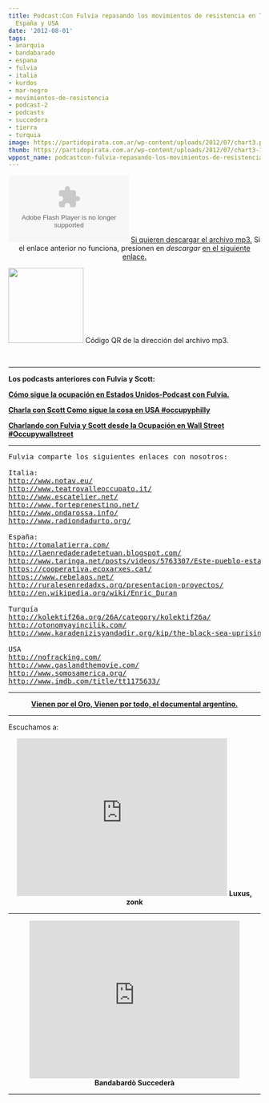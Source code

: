 ```yaml
---
title: Podcast:Con Fulvia repasando los movimientos de resistencia en Turquía, Italia,
  España y USA
date: '2012-08-01'
tags:
- anarquia
- bandabarado
- espana
- fulvia
- italia
- kurdos
- mar-negro
- movimientos-de-resistencia
- podcast-2
- podcasts
- succedera
- tierra
- turquia
image: https://partidopirata.com.ar/wp-content/uploads/2012/07/chart3.png
thumb: https://partidopirata.com.ar/wp-content/uploads/2012/07/chart3-115x115.png
wppost_name: podcastcon-fulvia-repasando-los-movimientos-de-resistencia-en-turquia-italia-espana-y-usa
---
```


<center>
<object id="player1353494" width="240" height="133" classid="clsid:d27cdb6e-ae6d-11cf-96b8-444553540000" codebase="http://download.macromedia.com/pub/shockwave/cabs/flash/swflash.cab#version=6,0,40,0"><param name="AllowScriptAccess" value="always" /><param name="allowFullScreen" value="true" /><param name="wmode" value="transparent" /><param name="src" value="http://www.ivoox.com/playerivoox_ee_1353494_1.html" /><param name="allowfullscreen" value="true" /><param name="allowscriptaccess" value="always" /><embed id="player1353494" width="240" height="133" type="application/x-shockwave-flash" src="http://www.ivoox.com/playerivoox_ee_1353494_1.html" AllowScriptAccess="always" allowFullScreen="true" wmode="transparent" allowfullscreen="true" allowscriptaccess="always" /></object>
<a href="http://www.ivoox.com/con-fulvia-sobre-diferentes-movimientos-el_md_1353494_1.mp3" target="_blank">Si quieren descargar el archivo mp3.</a>
Si el enlace anterior no funciona, presionen en <em>descargar</em> <a href="http://www.ivoox.com/con-fulvia-sobre-diferentes-movimientos-el-audios-mp3_rf_1353494_1.html" target="_blank">en el siguiente enlace.</a></center>

<a href="https://partidopirata.com.ar/wp-content/uploads/2012/07/chart3.png"><img class="size-full wp-image-5621" title="chart" src="https://partidopirata.com.ar/wp-content/uploads/2012/07/chart3.png" alt="" width="150" height="150" /></a> Código QR de la dirección del archivo mp3.


&nbsp;

<hr />

<strong>Los podcasts anteriores con Fulvia y Scott:</strong>

<strong><a href="https://partidopirata.com.ar/2058/como-sigue-la-ocupacion-en-estados-unidos-podcast-con-fulvia" rel="bookmark">Cómo sigue la ocupación en Estados Unidos-Podcast con Fulvia.</a></strong>

<strong><a href="https://partidopirata.com.ar/1928/charla-con-scott-como-sigue-la-cosa-en-usa-occupyphilly" rel="bookmark">Charla con Scott Como sigue la cosa en USA #occupyphilly</a></strong><strong>
</strong>

<strong><a href="https://partidopirata.com.ar/1910/charlando-con-fulvia-y-scott-desde-la-ocupacion-en-wall-street-occupywallstreet" rel="bookmark">Charlando con Fulvia y Scott desde la Ocupación en Wall Street #Occupywallstreet</a></strong><strong> </strong>

<hr />

<pre>Fulvia comparte los siguientes enlaces con nosotros:

Italia:
<a href="http://www.notav.eu/" target="_blank">http://www.notav.eu/</a>
<a href="http://www.teatrovalleoccupato.it/" target="_blank">http://www.teatrovalleoccupato.it/</a>
<a href="http://www.escatelier.net/" target="_blank">http://www.escatelier.net/</a>
<a href="http://www.forteprenestino.net/" target="_blank">http://www.forteprenestino.net/</a>
<a href="http://www.ondarossa.info/" target="_blank">http://www.ondarossa.info/</a>
<a href="http://www.radiondadurto.org/" target="_blank">http://www.radiondadurto.org/</a>

España:
<a href="http://tomalatierra.com/" target="_blank">http://tomalatierra.com/</a>
<a href="http://laenredaderadetetuan.blogspot.com/" target="_blank">http://laenredaderadetetuan.blogspot.com/</a>
<a href="http://www.taringa.net/posts/videos/5763307/Este-pueblo-esta-okupado---Navalquejigo-_Madrid_.html" target="_blank">http://www.taringa.net/posts/videos/5763307/Este-pueblo-esta-okupado---Navalquejigo-_Madrid_.html</a>
<a href="https://cooperativa.ecoxarxes.cat/" target="_blank">https://cooperativa.ecoxarxes.cat/</a>
<a href="https://www.rebelaos.net/" target="_blank">https://www.rebelaos.net/</a>
<a href="http://ruralesenredadxs.org/presentacion-proyectos/" target="_blank">http://ruralesenredadxs.org/presentacion-proyectos/</a>
<a href="http://en.wikipedia.org/wiki/Enric_Duran" target="_blank">http://en.wikipedia.org/wiki/Enric_Duran</a>

Turquía
<a href="http://kolektif26a.org/26A/category/kolektif26a/" target="_blank">http://kolektif26a.org/26A/category/kolektif26a/</a>
<a href="http://otonomyayincilik.com/" target="_blank">http://otonomyayincilik.com/</a>
<a href="http://www.karadenizisyandadir.org/kip/the-black-sea-uprising.html" target="_blank">http://www.karadenizisyandadir.org/kip/the-black-sea-uprising.html</a>

USA
<a href="http://nofracking.com/" target="_blank">http://nofracking.com/</a>
<a href="http://www.gaslandthemovie.com/" target="_blank">http://www.gaslandthemovie.com/</a>
<a href="http://www.somosamerica.org/" target="_blank">http://www.somosamerica.org/</a>
<a href="http://www.imdb.com/title/tt1175633/" target="_blank">http://www.imdb.com/title/tt1175633/</a></pre>

<hr />
<p style="text-align: center;"><strong><a href="https://partidopirata.com.ar/5436/vienen-por-el-oro-vienen-por-todo-documental">Vienen por el Oro, Vienen por todo, el documental argentino.</a></strong></p>


<hr />

Escuchamos a:

<center>
<iframe src="http://www.youtube.com/embed/Ba2DMgCCfKY" frameborder="0" width="420" height="315"></iframe>
<strong>Luxus, zonk</strong></center>

<hr />
<p style="text-align: center;"><iframe src="http://www.youtube.com/embed/0Z5BzIBFUmc" frameborder="0" width="420" height="315"></iframe>
<strong>Bandabardò Succederà</strong></p>


<hr />
